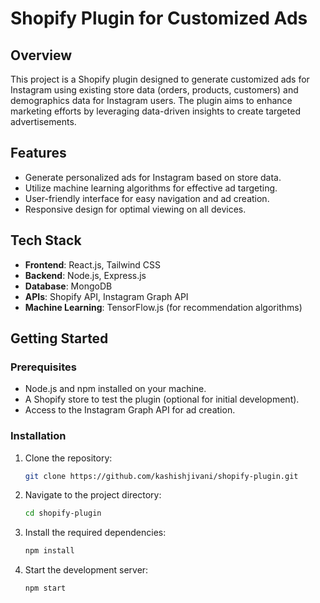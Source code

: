 # Shopify Plugin for Customized Ads

## Overview
This project is a Shopify plugin designed to generate customized ads for Instagram using existing store data (orders, products, customers) and demographics data for Instagram users. The plugin aims to enhance marketing efforts by leveraging data-driven insights to create targeted advertisements.

## Features
- Generate personalized ads for Instagram based on store data.
- Utilize machine learning algorithms for effective ad targeting.
- User-friendly interface for easy navigation and ad creation.
- Responsive design for optimal viewing on all devices.

## Tech Stack
- **Frontend**: React.js, Tailwind CSS
- **Backend**: Node.js, Express.js
- **Database**: MongoDB
- **APIs**: Shopify API, Instagram Graph API
- **Machine Learning**: TensorFlow.js (for recommendation algorithms)

## Getting Started

### Prerequisites
- Node.js and npm installed on your machine.
- A Shopify store to test the plugin (optional for initial development).
- Access to the Instagram Graph API for ad creation.

### Installation

1. Clone the repository:

   ```bash
   git clone https://github.com/kashishjivani/shopify-plugin.git
   ```

2. Navigate to the project directory:

   ```bash
   cd shopify-plugin
   ```

3. Install the required dependencies:

   ```bash
   npm install
   ```

5. Start the development server:

   ```bash
   npm start
   ```

